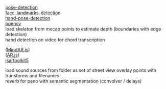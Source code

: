 [pose-detection](https://github.com/freealise/tfjs-models/tree/master/pose-detection)  
[face-landmarks-detection](https://github.com/freealise/tfjs-models/tree/master/face-landmarks-detection)  
[hand-pose-detection](https://github.com/freealise/tfjs-models/tree/master/hand-pose-detection)  
[opencv](https://docs.opencv.org/4.x/d1/d0d/tutorial_js_pose_estimation.html)  
load skeleton from mocap points to estimate depth (boundaries with edge detection)  
hand detection on video for chord transcription  
  
([MindAR.js](https://github.com/hiukim/mind-ar-js))  
([AR.js](https://github.com/AR-js-org/AR.js))  
[jsartoolkit5](https://github.com/artoolkitx/jsartoolkit5)   
  
load sound sources from folder as set of street view overlay points with transforms and filenames  
reverb for pano with semantic segmentation (convolver / delays)  
